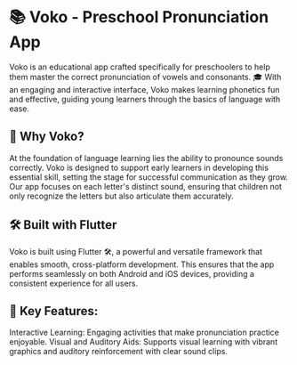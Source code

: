 # 📚 Voko - Preschool Pronunciation App
Voko is an educational app crafted specifically for preschoolers to help them master the correct pronunciation of vowels and consonants. 🎓 With an engaging and interactive interface, Voko makes learning phonetics fun and effective, guiding young learners through the basics of language with ease.

## 🧠 Why Voko?
At the foundation of language learning lies the ability to pronounce sounds correctly. Voko is designed to support early learners in developing this essential skill, setting the stage for successful communication as they grow. Our app focuses on each letter's distinct sound, ensuring that children not only recognize the letters but also articulate them accurately.

## 🛠 Built with Flutter
Voko is built using Flutter 🛠️, a powerful and versatile framework that enables smooth, cross-platform development. This ensures that the app performs seamlessly on both Android and iOS devices, providing a consistent experience for all users.

## 🎨 Key Features:
Interactive Learning: Engaging activities that make pronunciation practice enjoyable.
Visual and Auditory Aids: Supports visual learning with vibrant graphics and auditory reinforcement with clear sound clips.
